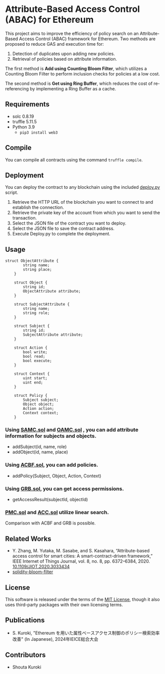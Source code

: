 # Attribute-Based Access Control (ABAC) for Ethereum

<!-- このプロジェクトは，Ethereum上での属性ベースアクセス制御フレームワークに関するポリシー検索効率の改善を目指す．
1. 新規ポリシー追加に伴う重複の判定
2. 属性情報をキーとしたポリシーの取得
の二つに対して，GASと実行時間を削減することを目的とした手法を二つを提案している．
一つ目は，Add using Counting Bloom Filter で，これはCounting Bloom Filterにてポリシーの包含判定を低コストで行っている．
二つ目は，Get using Ring Buffe で，これはRing Buffer をキャッシュとして実装することで，再参照のコストを削減している． -->

This project aims to improve the efficiency of policy search on an Attribute-Based Access Control (ABAC) framework for Ethereum. Two methods are proposed to reduce GAS and execution time for:

1. Detection of duplicates upon adding new policies.
2. Retrieval of policies based on attribute information.

The first method is **Add using Counting Bloom Filter**, which utilizes a Counting Bloom Filter to perform inclusion checks for policies at a low cost.

The second method is **Get using Ring Buffer**, which reduces the cost of re-referencing by implementing a Ring Buffer as a cache.

## Requirements
- solc 0.8.19
- truffle 5.11.5
- Python 3.9
   - `pip3 install web3`

## Compile
You can compile all contracts using the command `truffle compile`.

## Deployment
You can deploy the contract to any blockchain using the included [deploy.py](python/deploy.py) script.
1. Retrieve the HTTP URL of the blockchain you want to connect to and establish the connection.
2. Retrieve the private key of the account from which you want to send the transaction.
3. Select the JSON file of the contract you want to deploy.
4. Select the JSON file to save the contract address.
5. Execute Deploy.py to complete the deployment.

## Usage
```solidity:Difinition
struct ObjectAttribute {
        string name;
        string place;
    }

    struct Object {
        string id;
        ObjectAttribute attribute;
    }

    struct SubjectAttribute {
        string name;
        string role;
    }

    struct Subject {
        string id;
        SubjectAttribute attribute;
    }

    struct Action {
        bool write;
        bool read;
        bool execute;
    }

    struct Context {
        uint start;
        uint end;
    }

    struct Policy {
        Subject subject;
        Object object;
        Action action;
        Context context;
    }
```
### Using [SAMC.sol](contracts/SAMC.sol) and [OAMC.sol](contracts/OAMC.sol) , you can add attribute information for subjects and objects.
- addSubject(id, name, role)
- addObject(id, name, place)
### Using [ACBF.sol](contracts/ACBF.sol), you can add policies.
- addPolicy(Subject, Object, Action, Context)
### Using [GRB.sol](contracts/GRB.sol), you can get access permissions.
- getAccessResult(subjectId, objectId)
### [PMC.sol](contracts/PMC.sol) and [ACC.sol](contracts/ACC.sol) utilize linear search.
Comparison with ACBF and GRB is possible.

## Related Works
- Y. Zhang, M. Yutaka, M. Sasabe, and S. Kasahara, “Attribute-based access control for smart cities: A smart-contract-driven framework,” IEEE Internet of Things Journal, vol. 8, no. 8, pp. 6372–6384, 2020. [10.1109/JIOT.2020.3033434](https://doi.org/10.1109/JIOT.2020.3033434)
- [solidity-bloom-filter](https://github.com/wanseob/solidity-bloom-filter.git)

## License
This software is released under the terms of the [MIT License](LICENSE.txt), though it also uses third-party packages with their own licensing terms.

## Publications
- S. Kuroki, "Ethereum を用いた属性ベースアクセス制御のポリシー検索効率改善" (In Japanese), 2024年IEICE総合大会   
<!-- <-- 発表スライドをZenodoなどにアップロードした後に，ここに url を載せるといいです ;-) -->

## Contributors
- Shouta Kuroki
